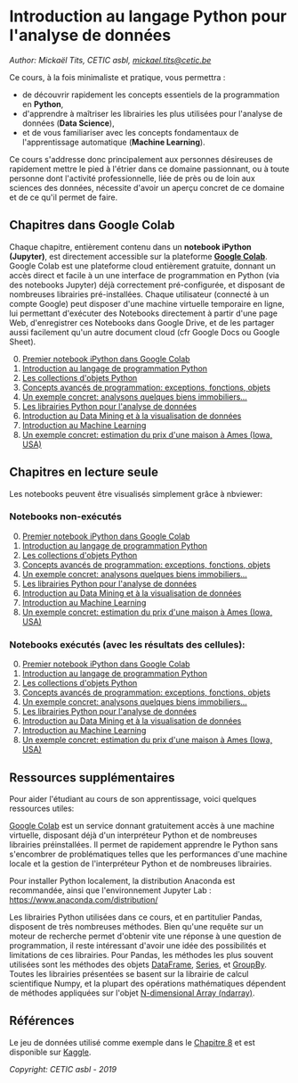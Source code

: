 

# Introduction au langage Python pour l'analyse de données

*Author: Mickaël Tits, CETIC asbl, mickael.tits@cetic.be*

Ce cours, à la fois minimaliste et pratique, vous permettra :

* de découvrir rapidement les concepts essentiels de la programmation en **Python**,
* d'apprendre à maîtriser les librairies les plus utilisées pour l'analyse de données (**Data Science**),
* et de vous familiariser avec les concepts fondamentaux de l'apprentissage automatique (**Machine Learning**). 

Ce cours s'addresse donc principalement aux personnes désireuses de rapidement mettre le pied à l'étrier dans ce domaine passionnant, ou à toute personne dont l'activité professionnelle, liée de près ou de loin aux sciences des données, nécessite d'avoir un aperçu concret de ce domaine et de ce qu'il permet de faire.

## Chapitres dans Google Colab

Chaque chapitre, entièrement contenu dans un **notebook iPython (Jupyter)**, est directement accessible sur la plateforme **[Google Colab](https://colab.research.google.com/notebooks/welcome.ipynb)**. Google Colab est une plateforme cloud entièrement gratuite, donnant un accès direct et facile à un une interface de programmation en Python (via des notebooks Jupyter) déjà correctement pré-configurée, et disposant de nombreuses librairies pré-installées. Chaque utilisateur (connecté à un compte Google) peut disposer d'une machine virtuelle temporaire en ligne, lui permettant d'exécuter des Notebooks directement à partir d'une page Web, d'enregistrer ces Notebooks dans Google Drive, et de les partager aussi facilement qu'un autre document cloud (cfr Google Docs ou Google Sheet).


0. [Premier notebook iPython dans Google Colab](https://colab.research.google.com/github/titsitits/Python_Data_Science/blob/master/0_Premier_Notebook.ipynb)
1. [Introduction au langage de programmation Python](https://colab.research.google.com/github/titsitits/Python_Data_Science/blob/master/1_Introduction.ipynb)
2. [Les collections d'objets Python](https://colab.research.google.com/github/titsitits/Python_Data_Science/blob/master/2_Collections.ipynb)
3. [Concepts avancés de programmation: exceptions, fonctions, objets](https://colab.research.google.com/github/titsitits/Python_Data_Science/blob/master/3_Advanced_Python.ipynb)
4. [Un exemple concret: analysons quelques biens immobiliers...](https://colab.research.google.com/github/titsitits/Python_Data_Science/blob/master/4_Example.ipynb)
5. [Les librairies Python pour l'analyse de données](https://colab.research.google.com/github/titsitits/Python_Data_Science/blob/master/5_Python_packages.ipynb)
6. [Introduction au Data Mining et à la visualisation de données](https://colab.research.google.com/github/titsitits/Python_Data_Science/blob/master/6_Data_Mining.ipynb)
7. [Introduction au Machine Learning](https://colab.research.google.com/github/titsitits/Python_Data_Science/blob/master/7_Machine_Learning_Introduction.ipynb)
8. [Un exemple concret: estimation du prix d'une maison à Ames (Iowa, USA)](https://colab.research.google.com/github/titsitits/Python_Data_Science/blob/master/8_Example_Ames_Housing_Dataset.ipynb)

## Chapitres en lecture seule

Les notebooks peuvent être visualisés simplement grâce à nbviewer:

### Notebooks non-exécutés
0. [Premier notebook iPython dans Google Colab](https://nbviewer.jupyter.org/github/titsitits/Python_Data_Science/blob/master/0_Premier_Notebook.ipynb)
1. [Introduction au langage de programmation Python](https://nbviewer.jupyter.org/github/titsitits/Python_Data_Science/blob/master/1_Introduction.ipynb)
2. [Les collections d'objets Python](https://nbviewer.jupyter.org/github/titsitits/Python_Data_Science/blob/master/2_Collections.ipynb)
3. [Concepts avancés de programmation: exceptions, fonctions, objets](https://nbviewer.jupyter.org/github/titsitits/Python_Data_Science/blob/master/3_Advanced_Python.ipynb)
4. [Un exemple concret: analysons quelques biens immobiliers...](https://nbviewer.jupyter.org/github/titsitits/Python_Data_Science/blob/master/4_Example.ipynb)
5. [Les librairies Python pour l'analyse de données](https://nbviewer.jupyter.org/github/titsitits/Python_Data_Science/blob/master/5_Python_packages.ipynb)
6. [Introduction au Data Mining et à la visualisation de données](https://nbviewer.jupyter.org/github/titsitits/Python_Data_Science/blob/master/6_Data_Mining.ipynb)
7. [Introduction au Machine Learning](https://nbviewer.jupyter.org/github/titsitits/Python_Data_Science/blob/master/7_Machine_Learning_Introduction.ipynb)
8. [Un exemple concret: estimation du prix d'une maison à Ames (Iowa, USA)](https://nbviewer.jupyter.org/github/titsitits/Python_Data_Science/blob/master/8_Example_Ames_Housing_Dataset.ipynb)
### Notebooks exécutés (avec les résultats des cellules):
0. [Premier notebook iPython dans Google Colab](https://nbviewer.jupyter.org/github/titsitits/Python_Data_Science/blob/master/Completed_notebooks/0_Premier_Notebook.ipynb)
1. [Introduction au langage de programmation Python](https://nbviewer.jupyter.org/github/titsitits/Python_Data_Science/blob/master/Completed_notebooks/1_Introduction.ipynb)
2. [Les collections d'objets Python](https://nbviewer.jupyter.org/github/titsitits/Python_Data_Science/blob/master/Completed_notebooks/2_Collections.ipynb)
3. [Concepts avancés de programmation: exceptions, fonctions, objets](https://nbviewer.jupyter.org/github/titsitits/Python_Data_Science/blob/master/Completed_notebooks/3_Advanced_Python.ipynb)
4. [Un exemple concret: analysons quelques biens immobiliers...](https://nbviewer.jupyter.org/github/titsitits/Python_Data_Science/blob/master/Completed_notebooks/4_Example.ipynb)
5. [Les librairies Python pour l'analyse de données](https://nbviewer.jupyter.org/github/titsitits/Python_Data_Science/blob/master/Completed_notebooks/5_Python_packages.ipynb)
6. [Introduction au Data Mining et à la visualisation de données](https://nbviewer.jupyter.org/github/titsitits/Python_Data_Science/blob/master/Completed_notebooks/6_Data_Mining.ipynb)
7. [Introduction au Machine Learning](https://nbviewer.jupyter.org/github/titsitits/Python_Data_Science/blob/master/Completed_notebooks/7_Machine_Learning_Introduction.ipynb)
8. [Un exemple concret: estimation du prix d'une maison à Ames (Iowa, USA)](https://nbviewer.jupyter.org/github/titsitits/Python_Data_Science/blob/master/Completed_notebooks/8_Example_Ames_Housing_Dataset.ipynb)

## Ressources supplémentaires

Pour aider l'étudiant au cours de son apprentissage, voici quelques ressources utiles:

[Google Colab](https://colab.research.google.com/notebooks/welcome.ipynb) est un service donnant gratuitement accès à une machine virtuelle, disposant déjà d'un interpréteur Python et de nombreuses librairies préinstallées. Il permet de rapidement apprendre le Python sans s'encombrer de problématiques telles que les performances d'une machine locale et la gestion de l'interpréteur Python et de nombreuses librairies.

Pour installer Python localement, la distribution Anaconda est recommandée, ainsi que l'environnement Jupyter Lab : https://www.anaconda.com/distribution/

Les librairies Python utilisées dans ce cours, et en partitulier Pandas, disposent de très nombreuses méthodes. Bien qu'une requête sur un moteur de recherche permet d'obtenir vite une réponse à une question de programmation, il reste intéressant d'avoir une idée des possibilités et limitations de ces librairies. 
Pour Pandas, les méthodes les plus souvent utilisées sont les méthodes des objets [DataFrame](https://pandas.pydata.org/pandas-docs/stable/reference/frame.html), [Series](https://pandas.pydata.org/pandas-docs/stable/reference/series.html), et [GroupBy](https://pandas.pydata.org/pandas-docs/stable/reference/groupby.html). Toutes les librairies présentées se basent sur la librairie de calcul scientifique Numpy, et la plupart des opérations mathématiques dépendent de méthodes appliquées sur l'objet [N-dimensional Array (ndarray)](https://docs.scipy.org/doc/numpy/reference/arrays.ndarray.html).

## Références

Le jeu de données utilisé comme exemple dans le [Chapitre 8](https://colab.research.google.com/github/titsitits/Python_Data_Science/blob/master/8_Example_Ames_Housing_Dataset.ipynb) et est disponible sur [Kaggle](https://www.kaggle.com/c/home-data-for-ml-course).

*Copyright: CETIC asbl - 2019*
